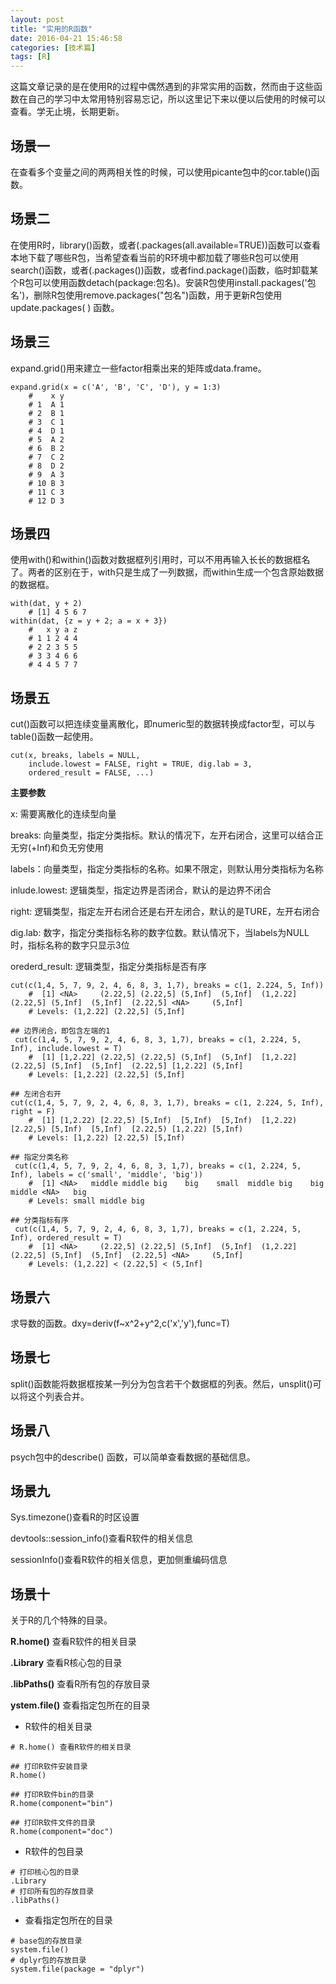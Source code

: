 ```yaml
---
layout: post
title: "实用的R函数"
date: 2016-04-21 15:46:58
categories: [技术篇]
tags: [R]
---
```

这篇文章记录的是在使用R的过程中偶然遇到的非常实用的函数，然而由于这些函数在自己的学习中太常用特别容易忘记，所以这里记下来以便以后使用的时候可以查看。学无止境，长期更新。

## 场景一
在查看多个变量之间的两两相关性的时候，可以使用picante包中的cor.table()函数。

## 场景二
在使用R时，library()函数，或者(.packages(all.available=TRUE))函数可以查看本地下载了哪些R包，当希望查看当前的R环境中都加载了哪些R包可以使用search()函数，或者(.packages())函数，或者find.package()函数，临时卸载某个R包可以使用函数detach(package:包名)。安装R包使用install.packages('包名')，删除R包使用remove.packages("包名")函数，用于更新R包使用update.packages( ) 函数。

## 场景三
expand.grid()用来建立一些factor相乘出来的矩阵或data.frame。<!--more-->

```
expand.grid(x = c('A', 'B', 'C', 'D'), y = 1:3)
	#    x y
	# 1  A 1
	# 2  B 1
	# 3  C 1
	# 4  D 1
	# 5  A 2
	# 6  B 2
	# 7  C 2
	# 8  D 2
	# 9  A 3
	# 10 B 3
	# 11 C 3
	# 12 D 3
```

## 场景四
使用with()和within()函数对数据框列引用时，可以不用再输入长长的数据框名了。两者的区别在于，with只是生成了一列数据，而within生成一个包含原始数据的数据框。

```
with(dat, y + 2)
	# [1] 4 5 6 7
within(dat, {z = y + 2; a = x + 3})
	#   x y a z
	# 1 1 2 4 4
	# 2 2 3 5 5
	# 3 3 4 6 6
	# 4 4 5 7 7
```

## 场景五
cut()函数可以把连续变量离散化，即numeric型的数据转换成factor型，可以与table()函数一起使用。

```
cut(x, breaks, labels = NULL,
    include.lowest = FALSE, right = TRUE, dig.lab = 3,
    ordered_result = FALSE, ...)
```

**主要参数**

x: 需要离散化的连续型向量

breaks: 向量类型，指定分类指标。默认的情况下，左开右闭合，这里可以结合正无穷(+Inf)和负无穷使用

labels：向量类型，指定分类指标的名称。如果不限定，则默认用分类指标为名称

inlude.lowest: 逻辑类型，指定边界是否闭合，默认的是边界不闭合

right: 逻辑类型，指定左开右闭合还是右开左闭合，默认的是TURE，左开右闭合

dig.lab: 数字，指定分类指标名称的数字位数。默认情况下，当labels为NULL时，指标名称的数字只显示3位

orederd_result: 逻辑类型，指定分类指标是否有序

```
cut(c(1,4, 5, 7, 9, 2, 4, 6, 8, 3, 1,7), breaks = c(1, 2.224, 5, Inf))
	#  [1] <NA>     (2.22,5] (2.22,5] (5,Inf]  (5,Inf]  (1,2.22] (2.22,5] (5,Inf]  (5,Inf]  (2.22,5] <NA>     (5,Inf] 
	# Levels: (1,2.22] (2.22,5] (5,Inf]

## 边界闭合，即包含左端的1
 cut(c(1,4, 5, 7, 9, 2, 4, 6, 8, 3, 1,7), breaks = c(1, 2.224, 5, Inf), include.lowest = T)
	#  [1] [1,2.22] (2.22,5] (2.22,5] (5,Inf]  (5,Inf]  [1,2.22] (2.22,5] (5,Inf]  (5,Inf]  (2.22,5] [1,2.22] (5,Inf] 
	# Levels: [1,2.22] (2.22,5] (5,Inf]

## 左闭合右开
cut(c(1,4, 5, 7, 9, 2, 4, 6, 8, 3, 1,7), breaks = c(1, 2.224, 5, Inf), right = F)
	#  [1] [1,2.22) [2.22,5) [5,Inf)  [5,Inf)  [5,Inf)  [1,2.22) [2.22,5) [5,Inf)  [5,Inf)  [2.22,5) [1,2.22) [5,Inf) 
	# Levels: [1,2.22) [2.22,5) [5,Inf)

## 指定分类名称
 cut(c(1,4, 5, 7, 9, 2, 4, 6, 8, 3, 1,7), breaks = c(1, 2.224, 5, Inf), labels = c('small', 'middle', 'big'))
	#  [1] <NA>   middle middle big    big    small  middle big    big    middle <NA>   big   
	# Levels: small middle big

## 分类指标有序
 cut(c(1,4, 5, 7, 9, 2, 4, 6, 8, 3, 1,7), breaks = c(1, 2.224, 5, Inf), ordered_result = T)
	#  [1] <NA>     (2.22,5] (2.22,5] (5,Inf]  (5,Inf]  (1,2.22] (2.22,5] (5,Inf]  (5,Inf]  (2.22,5] <NA>     (5,Inf] 
	# Levels: (1,2.22] < (2.22,5] < (5,Inf]
```

## 场景六
求导数的函数。dxy=deriv(f~x^2+y^2,c('x','y'),func=T) 

## 场景七
split()函数能将数据框按某一列分为包含若干个数据框的列表。然后，unsplit()可以将这个列表合并。

## 场景八

psych包中的describe() 函数，可以简单查看数据的基础信息。

## 场景九
Sys.timezone()查看R的时区设置

devtools::session_info()查看R软件的相关信息

sessionInfo()查看R软件的相关信息，更加侧重编码信息

## 场景十
关于R的几个特殊的目录。

**R.home()** 查看R软件的相关目录

**.Library** 查看R核心包的目录

**.libPaths()** 查看R所有包的存放目录

**ystem.file()** 查看指定包所在的目录

* R软件的相关目录

```
# R.home() 查看R软件的相关目录

## 打印R软件安装目录
R.home()

## 打印R软件bin的目录
R.home(component="bin")

## 打印R软件文件的目录
R.home(component="doc")
```

* R软件的包目录

```
# 打印核心包的目录
.Library
# 打印所有包的存放目录
.libPaths()
```

* 查看指定包所在的目录

```
# base包的存放目录
system.file()
# dplyr包的存放目录
system.file(package = "dplyr")
```